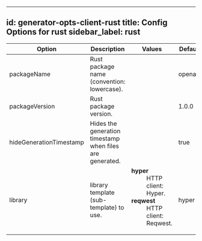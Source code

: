 
---
id: generator-opts-client-rust
title: Config Options for rust
sidebar_label: rust
---

| Option | Description | Values | Default |
| ------ | ----------- | ------ | ------- |
|packageName|Rust package name (convention: lowercase).| |openapi|
|packageVersion|Rust package version.| |1.0.0|
|hideGenerationTimestamp|Hides the generation timestamp when files are generated.| |true|
|library|library template (sub-template) to use.|<dl><dt>**hyper**</dt><dd>HTTP client: Hyper.</dd><dt>**reqwest**</dt><dd>HTTP client: Reqwest.</dd><dl>|hyper|
